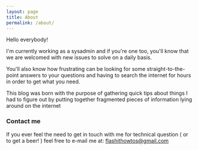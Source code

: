 ```yaml
---
layout: page
title: About
permalink: /about/
---
```


Hello everybody!

I'm currently working as a sysadmin and if you're one too, you'll know that we are welcomed with new issues to solve on a daily basis.

You'll also know how frustrating can be looking for some straight-to-the-point answers to your questions and having to search the internet for hours in order to get what you need.

This blog was born with the purpose of gathering quick tips about things I had to figure out by putting together fragmented pieces of information lying around on the internet

### Contact me
If you ever feel the need to get in touch with me for technical question ( or to get a beer! ) feel free to e-mail me at:
[flashithowtos@gmail.com](mailto:flashithowtos@gmail.com)
